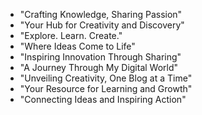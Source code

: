 - "Crafting Knowledge, Sharing Passion"
- "Your Hub for Creativity and Discovery"
- "Explore. Learn. Create."
- "Where Ideas Come to Life"
- "Inspiring Innovation Through Sharing"
- "A Journey Through My Digital World"
- "Unveiling Creativity, One Blog at a Time"
- "Your Resource for Learning and Growth"
- "Connecting Ideas and Inspiring Action"
